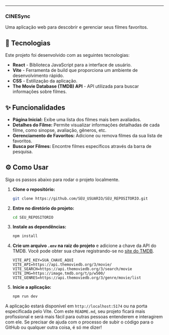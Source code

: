 -----

### **CINESync**

Uma aplicação web para descobrir e gerenciar seus filmes favoritos.

## 🚀 Tecnologias

Este projeto foi desenvolvido com as seguintes tecnologias:

  * **React** - Biblioteca JavaScript para a interface de usuário.
  * **Vite** - Ferramenta de build que proporciona um ambiente de desenvolvimento rápido.
  * **CSS** - Estilização da aplicação.
  * **The Movie Database (TMDB) API** - API utilizada para buscar informações sobre filmes.

## ✨ Funcionalidades

  * **Página Inicial:** Exibe uma lista dos filmes mais bem avaliados.
  * **Detalhes do Filme:** Permite visualizar informações detalhadas de cada filme, como sinopse, avaliação, gêneros, etc.
  * **Gerenciamento de Favoritos:** Adicione ou remova filmes da sua lista de favoritos.
  * **Busca por Filmes:** Encontre filmes específicos através da barra de pesquisa.

## ⚙️ Como Usar

Siga os passos abaixo para rodar o projeto localmente.

1.  **Clone o repositório:**

    ```bash
    git clone https://github.com/SEU_USUARIO/SEU_REPOSITORIO.git
    ```

2.  **Entre no diretório do projeto:**

    ```bash
    cd SEU_REPOSITORIO
    ```

3.  **Instale as dependências:**

    ```bash
    npm install
    ```

4.  **Crie um arquivo `.env` na raiz do projeto** e adicione a chave da API do TMDB. Você pode obter sua chave registrando-se no [site do TMDB](https://www.themoviedb.org/documentation/api).

    ```env
    VITE_API_KEY=SUA_CHAVE_AQUI
    VITE_API=https://api.themoviedb.org/3/movie/
    VITE_SEARCH=https://api.themoviedb.org/3/search/movie
    VITE_IMG=https://image.tmdb.org/t/p/w500/
    VITE_GENRES=https://api.themoviedb.org/3/genre/movie/list
    ```

5.  **Inicie a aplicação:**

    ```bash
    npm run dev
    ```

A aplicação estará disponível em `http://localhost:5174` ou na porta especificada pelo Vite.
Com este `README.md`, seu projeto ficará mais profissional e será mais fácil para outras pessoas entenderem e interagirem com ele. Se precisar de ajuda com o processo de subir o código para o GitHub ou qualquer outra coisa, é só me dizer\!
